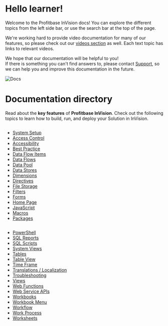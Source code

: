 


# Hello learner!

Welcome to the Profitbase InVision docs!
You can explore the different topics from the left side bar, or use the search bar at the top of the page.

We're working hard to provide video documentation for many of our features, so please check out our [videos section](../videos.md) as well. Each text topic has links to relevant videos.

We hope that our documentation will be helpful to you!  
If there is something you can't find answers to, please contact [Support](https://support.profitbase.com/), so we can help you and improve this documentation in the future.
<br/>

![Docs](https://profitbasedocs.blob.core.windows.net/images/dodocs.png "Docs")


# Documentation directory

Read about the **key features** of **Profitbase InVision**. Check out the following topics to learn how to build, run, and deploy your Solution in InVision.

<div class="column-container">
    <div class="column">
        <ul>
            <li><a href="systemsetup.md">System Setup</a></li>
            <li><a href="accesscontrol.md">Access Control</a></li>
            <li><a href="accessibility.md">Accessibility</a></li>
            <li><a href="bestpractice/index.md">Best Practice</a></li>
            <li><a href="dataflowitems.md">Data Flow Items</a></li>
            <li><a href="dataflows.md">Data Flows</a></li>
            <li><a href="datapool.md">Data Pool</a></li>
            <li><a href="datastores.md">Data Stores</a></li>
            <li><a href="dimensions.md">Dimensions</a></li>
            <li><a href="directives.md">Directives</a></li>
            <li><a href="filestorage.md">File Storage</a></li>
            <li><a href="filters.md">Filters</a></li>
            <li><a href="forms.md">Forms</a></li>
            <li><a href="homepage.md">Home Page</a></li>
            <li><a href="javascript.md">JavaScript</a></li>
            <li><a href="macros.md">Macros</a></li>
            <li><a href="package.md">Packages</a></li>
        </ul>
    </div>
    <div class="column">
        <ul>
            <li><a href="powershell.md">PowerShell</a></li>
            <li><a href="sqlreports.md">SQL Reports</a></li>
            <li><a href="sqlscripts.md">SQL Scripts</a></li>
            <li><a href="systemviews.md">System Views</a></li>
            <li><a href="tables.md">Tables</a></li>
            <li><a href="tableview.md">Table View</a></li>
            <li><a href="timeframe.md">Time Frame</a></li>
            <li><a href="translationsloc.md">Translations / Localization</a></li>
            <li><a href="troubleshooting.md">Troubleshooting</a></li>
            <li><a href="views.md">Views</a></li>
            <li><a href="webfunctions.md">Web Functions</a></li>
            <li><a href="webserviceapis.md">Web Service APIs</a></li>
            <li><a href="workbooks.md">Workbooks</a></li>
            <li><a href="workbookmenu.md">Workbook Menu</a></li>
            <li><a href="workflow.md">Workflow</a></li>
            <li><a href="workprocess.md">Work Process</a></li>
            <li><a href="worksheets.md">Worksheets</a></li>
        </ul>
    </div>
</div>
</div>